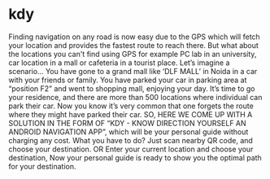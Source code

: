 # kdy
Finding navigation on any road is now easy due to the GPS which will fetch your location and provides the fastest route to reach there. But what about the locations you can't find using GPS for example PC lab in an university, car location in a mall or cafeteria in a tourist place.  Let’s imagine a scenario...   You have gone to a grand mall like ‘DLF MALL’ in Noida in a car with your friends or family. You have parked your car in parking area at “position F2” and went to shopping mall, enjoying your day. It’s time to go your residence, and there are more than 500 locations where individual can park their car. Now you know it’s very common that one forgets the route where they might have parked their car.  SO, HERE WE COME UP WITH A SOLUTION IN THE FORM OF “KDY - KNOW DIRECTION YOURSELF AN ANDROID NAVIGATION APP”, which will be your personal guide without charging any cost.   What you have to do?  Just scan nearby QR code, and choose your destination. OR Enter your current location and choose your destination, Now your personal guide is ready to show you the optimal path for your destination.
